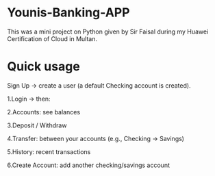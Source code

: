 # Younis-Banking-APP
This was a mini project on Python given by Sir Faisal during my Huawei Certification of Cloud in Multan.

# Quick usage

Sign Up → create a user (a default Checking account is created).

1.Login → then:

2.Accounts: see balances

3.Deposit / Withdraw

4.Transfer: between your accounts (e.g., Checking → Savings)

5.History: recent transactions

6.Create Account: add another checking/savings account

